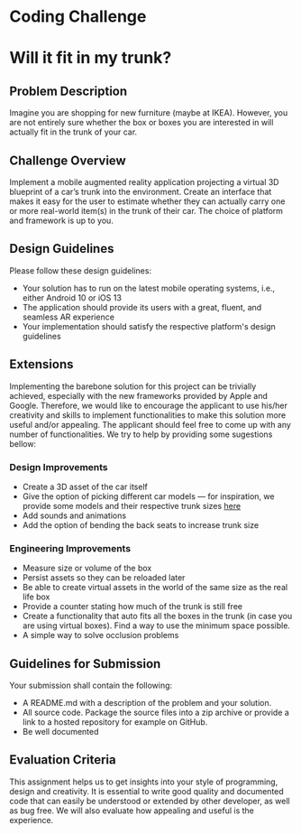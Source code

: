 # Coding Challenge

# Will it fit in my trunk? #

## Problem Description

Imagine you are shopping for new furniture (maybe at IKEA). However, you are not entirely sure whether the box or boxes you are interested in will actually fit in the trunk of your car.

## Challenge Overview

Implement a mobile augmented reality application projecting a virtual 3D blueprint of a car’s trunk into the environment. Create an interface that makes it easy for the user to estimate whether they can actually carry one or more real-world item(s) in the trunk of their car. The choice of platform and framework is up to you.

## Design Guidelines

Please follow these design guidelines:

- Your solution has to run on the latest mobile operating systems, i.e., either Android 10 or iOS 13
- The application should provide its users with a great, fluent, and seamless AR experience
- Your implementation should satisfy the respective platform's design guidelines

## Extensions

Implementing the barebone solution for this project can be trivially achieved, especially with the new frameworks provided by Apple and Google. Therefore, we would like to encourage the applicant to use his/her creativity and skills to implement functionalities to make this solution more useful and/or appealing. The applicant should feel free to come up with any number of functionalities. We try to help by providing some sugestions bellow:

### Design Improvements
* Create a 3D asset of the car itself
* Give the option of picking different car models — for inspiration, we provide some models and their respective trunk sizes [here](model-sizes.md)
* Add sounds and animations
* Add the option of bending the back seats to increase trunk size

### Engineering Improvements
* Measure size or volume of the box
* Persist assets so they can be reloaded later
* Be able to create virtual assets in the world of the same size as the real life box
* Provide a counter stating how much of the trunk is still free
* Create a functionality that auto fits all the boxes in the trunk (in case you are using virtual boxes). Find a way to use the minimum space possible.
* A simple way to solve occlusion problems

## Guidelines for Submission

Your submission shall contain the following:

- A README.md with a description of the problem and your solution.
- All source code. Package the source files into a zip archive or provide a link to a hosted repository for example on GitHub.
- Be well documented

## Evaluation Criteria

This assignment helps us to get insights into your style of programming, design and creativity. It is essential to write good quality and documented code that can easily be understood or extended by other developer, as well as bug free. We will also evaluate how appealing and useful is the experience.
